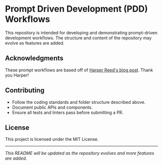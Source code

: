 # Prompt Driven Development (PDD) Workflows

This repository is intended for developing and demonstrating prompt-driven development workflows. The structure and content of the repository may evolve as features are added.

## Acknowledgments

These prompt workflows are based off of [Harper Reed's blog post](https://harper.blog/2025/02/16/my-llm-codegen-workflow-atm/).  Thank you Harper!

## Contributing

- Follow the coding standards and folder structure described above.
- Document public APIs and components.
- Ensure all tests and linters pass before submitting a PR.

## License

This project is licensed under the MIT License.

---

_This README will be updated as the repository evolves and more features are added._
